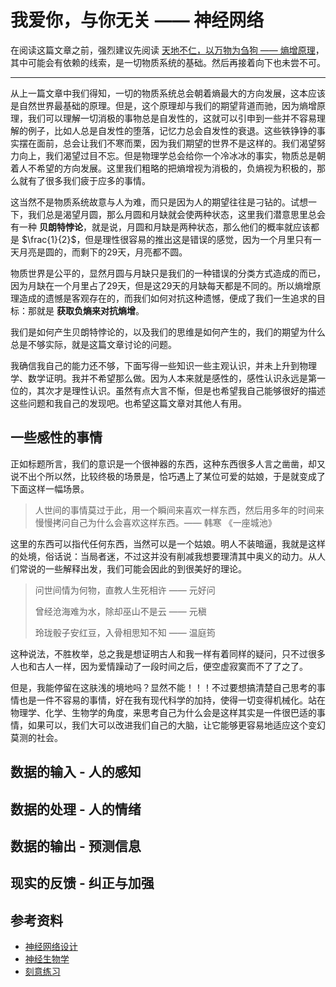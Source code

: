 # 我爱你，与你无关 —— 神经网络

[annotation]: <id> (1dda3273-07ed-4b79-81c5-e4eb3f02e3b0)
[annotation]: <status> (protect)
[annotation]: <create_time> (2019-08-20 21:46:25)
[annotation]: <category> (格物致知)
[annotation]: <tags> (神经网络)
[annotation]: <comments> (false)
[annotation]: <url> (http://blog.ccyg.studio/article/1dda3273-07ed-4b79-81c5-e4eb3f02e3b0)

在阅读这篇文章之前，强烈建议先阅读 [天地不仁，以万物为刍狗 —— 熵增原理](http://blog.ccyg.studio/article/9d5ba198-800b-4141-b82d-578ac567a4b6)，其中可能会有依赖的线索，是一切物质系统的基础。然后再接着向下也未尝不可。

---

从上一篇文章中我们得知，一切的物质系统总会朝着熵最大的方向发展，这本应该是自然世界最基础的原理。但是，这个原理却与我们的期望背道而驰，因为熵增原理，我们可以理解一切消极的事物总是自发性的，这就可以引申到一些并不容易理解的例子，比如人总是自发性的堕落，记忆力总会自发性的衰退。这些铁铮铮的事实摆在面前，总会让我们不寒而栗，因为我们期望的世界不是这样的。我们渴望努力向上，我们渴望过目不忘。但是物理学总会给你一个冷冰冰的事实，物质总是朝着人不希望的方向发展。这里我们粗略的把熵增视为消极的，负熵视为积极的，那么就有了很多我们疲于应多的事情。

这当然不是物质系统故意与人为难，而只是因为人的期望往往是刁钻的。试想一下，我们总是渴望月圆，那么月圆和月缺就会使两种状态，这里我们潜意思里总会有一种 **贝朗特悖论**，就是说，月圆和月缺是两种状态，那么他们的概率就应该都是 $\frac{1}{2}$，但是理性很容易的推出这是错误的感觉，因为一个月里只有一天月亮是圆的，而剩下的29天，月亮都不圆。

物质世界是公平的，显然月圆与月缺只是我们的一种错误的分类方式造成的而已，因为月缺在一个月里占了29天，但是这29天的月缺每天都是不同的。所以熵增原理造成的遗憾是客观存在的，而我们如何对抗这种遗憾，便成了我们一生追求的目标：那就是 **获取负熵来对抗熵增**。

我们是如何产生贝朗特悖论的，以及我们的思维是如何产生的，我们的期望为什么总是不够实际，就是这篇文章讨论的问题。

我确信我自己的能力还不够，下面写得一些知识一些主观认识，并未上升到物理学、数学证明。我并不希望那么做。因为人本来就是感性的，感性认识永远是第一位的，其次才是理性认识。虽然有点大言不惭，但是也希望我自己能够很好的描述这些问题和我自己的发现吧。也希望这篇文章对其他人有用。

## 一些感性的事情

正如标题所言，我们的意识是一个很神器的东西，这种东西很多人言之凿凿，却又说不出个所以然，比较终极的场景是，恰巧遇上了某位可爱的姑娘，于是就变成了下面这样一幅场景。

> 人世间的事情莫过于此，用一个瞬间来喜欢一样东西，然后用多年的时间来慢慢拷问自己为什么会喜欢这样东西。—— 韩寒 《一座城池》

这里的东西可以指代任何东西，当然可以是一个姑娘。明人不装暗逼，我就是这样的处境，俗话说：当局者迷，不过这并没有削减我想要理清其中奥义的动力。从人们常说的一些解释出发，我们可能会因此的到很美好的理论。

> 问世间情为何物，直教人生死相许 —— 元好问
> 
> 曾经沧海难为水，除却巫山不是云 —— 元稹
>
> 玲珑骰子安红豆，入骨相思知不知 —— 温庭筠

这种说法，不胜枚举，总之我是想证明古人和我一样有着同样的疑问，只不过很多人也和古人一样，因为爱情躁动了一段时间之后，便空虚寂寞而不了了之了。

但是，我能停留在这肤浅的境地吗？显然不能！！！不过要想搞清楚自己思考的事情也是一件不容易的事情，好在我有现代科学的加持，使得一切变得机械化。站在物理学、化学、生物学的角度，来思考自己为什么会是这样其实是一件很巴适的事情，如果可以，我们大可以改进我们自己的大脑，让它能够更容易地适应这个变幻莫测的社会。

## 数据的输入 - 人的感知

## 数据的处理 - 人的情绪

## 数据的输出 - 预测信息

## 现实的反馈 - 纠正与加强

## 参考资料

- [神经网络设计](https://book.douban.com/subject/1100720/)
- [神经生物学](https://book.douban.com/subject/1280092/)
- [刻意练习](https://book.douban.com/subject/26895993/)